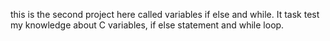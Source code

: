 this is the second project here called variables if else and while. It task test my knowledge about C variables, if else statement and while loop.
